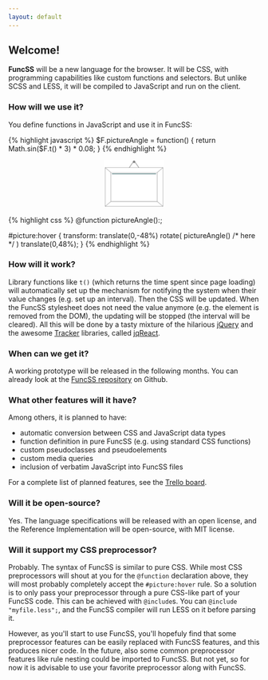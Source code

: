 ```yaml
---
layout: default
---
```


## Welcome!

**FuncSS** will be a new language for the browser. It will be CSS, with programming capabilities like custom functions and selectors. But unlike SCSS and LESS, it will be compiled to JavaScript and run on the client.

### How will we use it?

You define functions in JavaScript and use it in FuncSS:

<div class="row">
<div class="col-md-6">


{% highlight javascript %}
$F.pictureAngle = function() {
    return Math.sin($F.t() * 3) * 0.08;
}
{% endhighlight %}
<center>
<img src='img/picture.svg' id="picture" width='120'>
</center>

<script>
pictureAngle = function() {
    return Math.sin(new Date().getTime() / 1000 * 3) * 0.08;
}
$(function() {
    var $picture = $("#picture");
    var int;
    $picture.hover(function() {
        int = setInterval(function() {
            $picture.css("transform", "translate(0,-48%)rotate("+pictureAngle()+"rad)translate(0,48%)");
        }, 40);
    }, function() {
        clearInterval(int);
        $picture.css("transform", "");
    });
})
</script>

</div>
<div class="col-md-6">

{% highlight css %}
@function pictureAngle():<angle>;

#picture:hover {
    transform: translate(0,-48%) rotate(
          pictureAngle()   /* here */
        ) translate(0,48%);
}
{% endhighlight %}


</div>
</div>

### How will it work?

Library functions like `t()` (which returns the time spent since page loading) will automatically set up the mechanism for notifying the system when their value changes (e.g. set up an interval). Then the CSS will be updated. When the FuncSS stylesheet does not need the value anymore (e.g. the element is removed from the DOM), the updating will be stopped (the interval will be cleared). All this will be done by a tasty mixture of the hilarious [jQuery](http://jquery.com/) and the awesome [Tracker](http://www.meteor.com/tracker) libraries, called [jqReact](https://github.com/funcss-lang/jqReact).

### When can we get it?

A working prototype will be released in the following months. You can already look at the [FuncSS repository](https://github.com/funcss-lang/funcss) on Github.

### What other features will it have?

Among others, it is planned to have:

* automatic conversion between CSS and JavaScript data types
* function definition in pure FuncSS (e.g. using standard CSS functions)
* custom pseudoclasses and pseudoelements
* custom media queries
* inclusion of verbatim JavaScript into FuncSS files

For a complete list of planned features, see the [Trello board](https://trello.com/b/EpfkVhaA/funcss).

### Will it be open-source?

Yes. The language specifications will be released with an open license, and the Reference Implementation will be open-source, with MIT license. 

### Will it support my CSS preprocessor?

Probably. The syntax of FuncSS is similar to pure CSS. While most CSS preprocessors will shout at you for the `@function` declaration above, they will most probably completely accept the `#picture:hover` rule. So a solution is to only pass your preprocessor through a pure CSS-like part of your FuncSS code. This can be achieved with `@include`s. You can `@include "myfile.less";`, and the FuncSS compiler will run LESS on it before parsing it.

However, as you'll start to use FuncSS, you'll hopefuly find that some preprocessor  features can be easily replaced with FuncSS features, and this produces nicer code. In the future, also some common preprocessor features like rule nesting could be imported to FuncSS. But not yet, so for now it is advisable to use your favorite preprocessor along with FuncSS.


